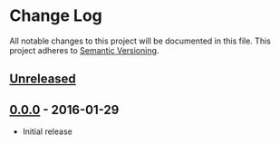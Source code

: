 # Change Log
All notable changes to this project will be documented in this file.
This project adheres to [Semantic Versioning](http://semver.org/).

## [Unreleased]

## [0.0.0] - 2016-01-29
- Initial release

[Unreleased]: https://github.com/broeser//compare/0.0.0...HEAD
[0.0.0]: https://github.com/broeser//releases/tag/0.0.0